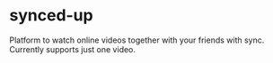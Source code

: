 # synced-up

Platform to watch online videos together with your friends with sync.
Currently supports just one video. 
